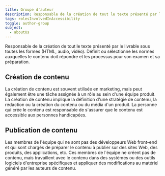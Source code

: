 ```yaml
---
title: Groupe d'auteur
description: Responsable de la création de tout le texte présenté par le livrable sous toutes les formes (HTML, audio, vidéo). Définit ou sélectionne les normes auxquelles le contenu doit répondre et les processus pour son examen et sa préparation.
tags: rolesInvolvedInAccessibility
toggle: author-group
subject:
  - aboutUs
---
```


Responsable de la création de tout le texte présenté par le livrable sous toutes les formes (HTML, audio, vidéo). Définit ou sélectionne les normes auxquelles le contenu doit répondre et les processus pour son examen et sa préparation.

## Création de contenu
La création de contenu est souvent utilisée en marketing, mais peut également être une tâche assignée à un rôle au sein d'une équipe produit. La création de contenu implique la définition d'une stratégie de contenu, la rédaction ou la création du contenu ou du média d'un produit. La personne qui crée le contenu est responsable de s'assurer que le contenu est accessible aux personnes handicapées.


## Publication de contenu
Les membres de l'équipe qui ne sont pas des développeurs Web front-end et qui sont chargés de préparer le contenu à publier sur des sites Web, des produits, des applications, etc. Ces membres de l'équipe ne créent pas de contenu, mais travaillent avec le contenu dans des systèmes ou des outils logiciels d'entreprise spécifiques et appliquer des modifications au matériel généré par les auteurs de contenu.
